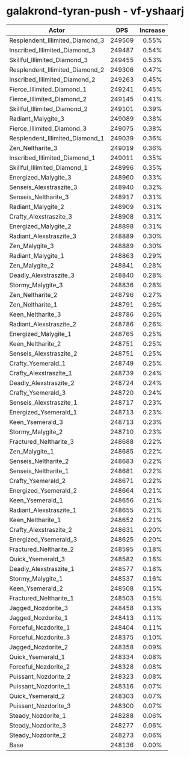 # galakrond-tyran-push - vf-yshaarj
| Actor | DPS | Increase |
|---|:---:|:---:|
|Resplendent_Illimited_Diamond_3|249509|0.55%|
|Inscribed_Illimited_Diamond_3|249487|0.54%|
|Skillful_Illimited_Diamond_3|249455|0.53%|
|Resplendent_Illimited_Diamond_2|249306|0.47%|
|Inscribed_Illimited_Diamond_2|249263|0.45%|
|Fierce_Illimited_Diamond_1|249241|0.45%|
|Fierce_Illimited_Diamond_2|249145|0.41%|
|Skillful_Illimited_Diamond_2|249101|0.39%|
|Radiant_Malygite_3|249089|0.38%|
|Fierce_Illimited_Diamond_3|249075|0.38%|
|Resplendent_Illimited_Diamond_1|249039|0.36%|
|Zen_Neltharite_3|249019|0.36%|
|Inscribed_Illimited_Diamond_1|249011|0.35%|
|Skillful_Illimited_Diamond_1|248996|0.35%|
|Energized_Malygite_3|248960|0.33%|
|Senseis_Alexstraszite_3|248940|0.32%|
|Senseis_Neltharite_3|248917|0.31%|
|Radiant_Malygite_2|248909|0.31%|
|Crafty_Alexstraszite_3|248908|0.31%|
|Energized_Malygite_2|248898|0.31%|
|Radiant_Alexstraszite_3|248889|0.30%|
|Zen_Malygite_3|248889|0.30%|
|Radiant_Malygite_1|248863|0.29%|
|Zen_Malygite_2|248841|0.28%|
|Deadly_Alexstraszite_3|248840|0.28%|
|Stormy_Malygite_3|248836|0.28%|
|Zen_Neltharite_2|248796|0.27%|
|Zen_Neltharite_1|248791|0.26%|
|Keen_Neltharite_3|248786|0.26%|
|Radiant_Alexstraszite_2|248786|0.26%|
|Energized_Malygite_1|248765|0.25%|
|Keen_Neltharite_2|248751|0.25%|
|Senseis_Alexstraszite_2|248751|0.25%|
|Crafty_Ysemerald_1|248749|0.25%|
|Crafty_Alexstraszite_1|248739|0.24%|
|Deadly_Alexstraszite_2|248724|0.24%|
|Crafty_Ysemerald_3|248720|0.24%|
|Senseis_Alexstraszite_1|248717|0.23%|
|Energized_Ysemerald_1|248713|0.23%|
|Keen_Ysemerald_3|248713|0.23%|
|Stormy_Malygite_2|248710|0.23%|
|Fractured_Neltharite_3|248688|0.22%|
|Zen_Malygite_1|248685|0.22%|
|Senseis_Neltharite_2|248683|0.22%|
|Senseis_Neltharite_1|248681|0.22%|
|Crafty_Ysemerald_2|248671|0.22%|
|Energized_Ysemerald_2|248664|0.21%|
|Keen_Ysemerald_1|248656|0.21%|
|Radiant_Alexstraszite_1|248655|0.21%|
|Keen_Neltharite_1|248652|0.21%|
|Crafty_Alexstraszite_2|248631|0.20%|
|Energized_Ysemerald_3|248625|0.20%|
|Fractured_Neltharite_2|248595|0.18%|
|Quick_Ysemerald_3|248582|0.18%|
|Deadly_Alexstraszite_1|248577|0.18%|
|Stormy_Malygite_1|248537|0.16%|
|Keen_Ysemerald_2|248508|0.15%|
|Fractured_Neltharite_1|248503|0.15%|
|Jagged_Nozdorite_3|248458|0.13%|
|Jagged_Nozdorite_1|248413|0.11%|
|Forceful_Nozdorite_1|248404|0.11%|
|Forceful_Nozdorite_3|248375|0.10%|
|Jagged_Nozdorite_2|248358|0.09%|
|Quick_Ysemerald_1|248334|0.08%|
|Forceful_Nozdorite_2|248328|0.08%|
|Puissant_Nozdorite_2|248323|0.08%|
|Puissant_Nozdorite_1|248316|0.07%|
|Quick_Ysemerald_2|248303|0.07%|
|Puissant_Nozdorite_3|248300|0.07%|
|Steady_Nozdorite_1|248288|0.06%|
|Steady_Nozdorite_3|248277|0.06%|
|Steady_Nozdorite_2|248273|0.06%|
|Base|248136|0.00%|
